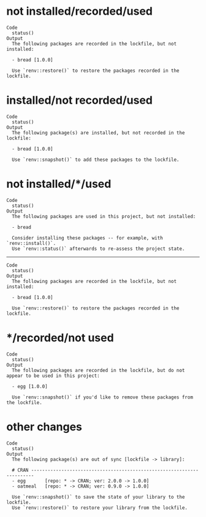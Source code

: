 # not installed/recorded/used

    Code
      status()
    Output
      The following packages are recorded in the lockfile, but not installed:
      
      - bread [1.0.0]
      
      Use `renv::restore()` to restore the packages recorded in the lockfile.
      

# installed/not recorded/used

    Code
      status()
    Output
      The following package(s) are installed, but not recorded in the lockfile:
      
      - bread [1.0.0]
      
      Use `renv::snapshot()` to add these packages to the lockfile.
      

# not installed/*/used

    Code
      status()
    Output
      The following packages are used in this project, but not installed:
      
      - bread
      
      Consider installing these packages -- for example, with `renv::install()`.
      Use `renv::status()` afterwards to re-assess the project state.
      

---

    Code
      status()
    Output
      The following packages are recorded in the lockfile, but not installed:
      
      - bread [1.0.0]
      
      Use `renv::restore()` to restore the packages recorded in the lockfile.
      

# */recorded/not used

    Code
      status()
    Output
      The following packages are recorded in the lockfile, but do not appear to be used in this project:
      
      - egg [1.0.0]
      
      Use `renv::snapshot()` if you'd like to remove these packages from the lockfile.
      

# other changes

    Code
      status()
    Output
      The following package(s) are out of sync [lockfile -> library]:
      
      # CRAN -----------------------------------------------------------------------
      - egg       [repo: * -> CRAN; ver: 2.0.0 -> 1.0.0]
      - oatmeal   [repo: * -> CRAN; ver: 0.9.0 -> 1.0.0]
      
      Use `renv::snapshot()` to save the state of your library to the lockfile.
      Use `renv::restore()` to restore your library from the lockfile.
      

